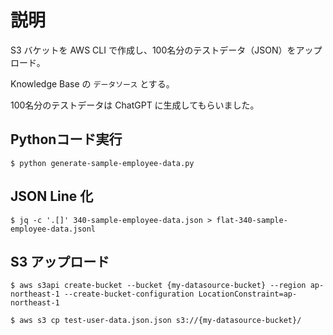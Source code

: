 # 説明

S3 バケットを AWS CLI で作成し、100名分のテストデータ（JSON）をアップロード。

Knowledge Base の `データソース` とする。

100名分のテストデータは ChatGPT に生成してもらいました。


## Pythonコード実行
```
$ python generate-sample-employee-data.py
```

## JSON Line 化
```
$ jq -c '.[]' 340-sample-employee-data.json > flat-340-sample-employee-data.jsonl
```

## S3 アップロード

```
$ aws s3api create-bucket --bucket {my-datasource-bucket} --region ap-northeast-1 --create-bucket-configuration LocationConstraint=ap-northeast-1
```

```
$ aws s3 cp test-user-data.json.json s3://{my-datasource-bucket}/
```